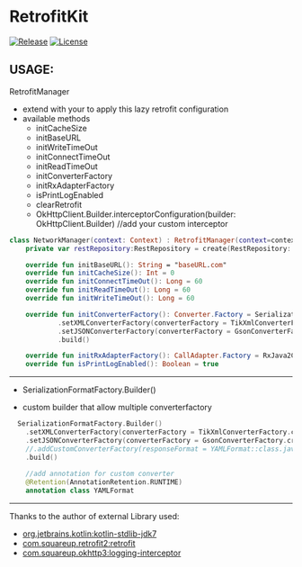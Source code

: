 # RetrofitKit
[![Release](https://jitpack.io/v/jamesdeperio/PocketLib.svg)](https://jitpack.io/#jamesdeperio/RetrofitKit)
[![License](https://img.shields.io/badge/License%20-Apache%202-337ab7.svg)](https://www.apache.org/licenses/LICENSE-2.0)

## USAGE:
RetrofitManager
- extend with your to apply this lazy retrofit configuration
- available methods
    * initCacheSize
    * initBaseURL
    * initWriteTimeOut
    * initConnectTimeOut
    * initReadTimeOut
    * initConverterFactory
    * initRxAdapterFactory
    * isPrintLogEnabled
    * clearRetrofit
    * OkHttpClient.Builder.interceptorConfiguration(builder: OkHttpClient.Builder) //add your custom interceptor
    
       
```kotlin
class NetworkManager(context: Context) : RetrofitManager(context=context) {
    private var restRepository:RestRepository = create(RestRepository::class.java) as RestRepository //provide your api locator

    override fun initBaseURL(): String = "baseURL.com"
    override fun initCacheSize(): Int = 0
    override fun initConnectTimeOut(): Long = 60
    override fun initReadTimeOut(): Long = 60
    override fun initWriteTimeOut(): Long = 60

    override fun initConverterFactory(): Converter.Factory = SerializationFormatFactory.Builder()
            .setXMLConverterFactory(converterFactory = TikXmlConverterFactory.create(TikXml.Builder().exceptionOnUnreadXml(false).build()))
            .setJSONConverterFactory(converterFactory = GsonConverterFactory.create(GsonBuilder().setLenient().create()))
            .build()

    override fun initRxAdapterFactory(): CallAdapter.Factory = RxJava2CallAdapterFactory.create()
    override fun isPrintLogEnabled(): Boolean = true

```
___
* SerializationFormatFactory.Builder()
- custom builder that allow multiple converterfactory
```kotlin
  SerializationFormatFactory.Builder()
    .setXMLConverterFactory(converterFactory = TikXmlConverterFactory.create(TikXml.Builder().exceptionOnUnreadXml(false).build()))
    .setJSONConverterFactory(converterFactory = GsonConverterFactory.create(GsonBuilder().setLenient().create()))
    //.addCustomConverterFactory(responseFormat = YAMLFormat::class.java, converterFactory = YAMLConverterFactory.create())
    .build()
    
    //add annotation for custom converter
    @Retention(AnnotationRetention.RUNTIME)
    annotation class YAMLFormat

```
___
Thanks to the author of external Library used:
* [org.jetbrains.kotlin:kotlin-stdlib-jdk7](https://github.com/JetBrains/kotlin/tree/master/libraries/stdlib)
* [com.squareup.retrofit2:retrofit](https://github.com/square/retrofit)
* [com.squareup.okhttp3:logging-interceptor](https://github.com/square/okhttp/tree/master/okhttp-logging-interceptor)
